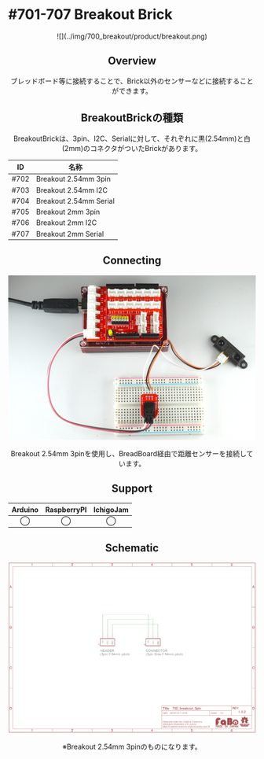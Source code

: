 # #701-707 Breakout Brick

<center>![](../img/700_breakout/product/breakout.png)
<!--COLORME-->

## Overview
ブレッドボード等に接続することで、Brick以外のセンサーなどに接続することができます。


## BreakoutBrickの種類
BreakoutBrickは、3pin、I2C、Serialに対して、それぞれに黒(2.54mm)と白(2mm)のコネクタがついたBrickがあります。

|ID|名称|
|--|--|
|#702|Breakout 2.54mm 3pin|
|#703|Breakout 2.54mm I2C| 
|#704|Breakout 2.54mm Serial| 
|#705|Breakout 2mm 3pin|
|#706|Breakout 2mm I2C|
|#707|Breakout 2mm Serial|

## Connecting
![](../img/700_breakout/connecting/breakout_connecting.png)

Breakout 2.54mm 3pinを使用し、BreadBoard経由で距離センサーを接続しています。

## Support
|Arduino|RaspberryPI|IchigoJam|
|:--:|:--:|:--:|
|◯|◯|◯|

## Schematic
![](../img/700_breakout/schematic/breakout_schematic.png)

※Breakout 2.54mm 3pinのものになります。